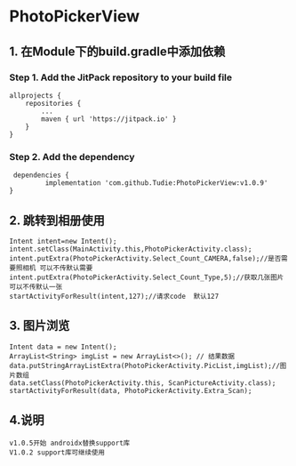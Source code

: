# PhotoPickerView

## 1. 在Module下的build.gradle中添加依赖
### Step 1. Add the JitPack repository to your build file
    allprojects {
		repositories {
			...
			maven { url 'https://jitpack.io' }
		}
	}
### Step 2. Add the dependency
     dependencies {
	         implementation 'com.github.Tudie:PhotoPickerView:v1.0.9'
	}

## 2. 跳转到相册使用
    Intent intent=new Intent();
    intent.setClass(MainActivity.this,PhotoPickerActivity.class);
    intent.putExtra(PhotoPickerActivity.Select_Count_CAMERA,false);//是否需要照相机 可以不传默认需要
    intent.putExtra(PhotoPickerActivity.Select_Count_Type,5);//获取几张图片  可以不传默认一张
    startActivityForResult(intent,127);//请求code  默认127

## 3. 图片浏览

    Intent data = new Intent();
	ArrayList<String> imgList = new ArrayList<>(); // 结果数据
    data.putStringArrayListExtra(PhotoPickerActivity.PicList,imgList);//图片数组
    data.setClass(PhotoPickerActivity.this, ScanPictureActivity.class);
    startActivityForResult(data, PhotoPickerActivity.Extra_Scan);

## 4.说明
    v1.0.5开始 androidx替换support库
    V1.0.2 support库可继续使用
